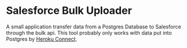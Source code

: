Salesforce Bulk Uploader
========================

A small application transfer data from a Postgres Database to Salesforce
through the bulk api. This tool probably only works with data put into Postgres
by [Heroku Connect](https://connect.heroku.com).
